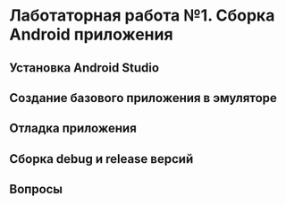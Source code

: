 # Лаботаторная работа №1. Сборка Android приложения

## Установка Android Studio
## Создание базового приложения в эмуляторе
## Отладка приложения
## Сборка debug и release версий
## Вопросы
